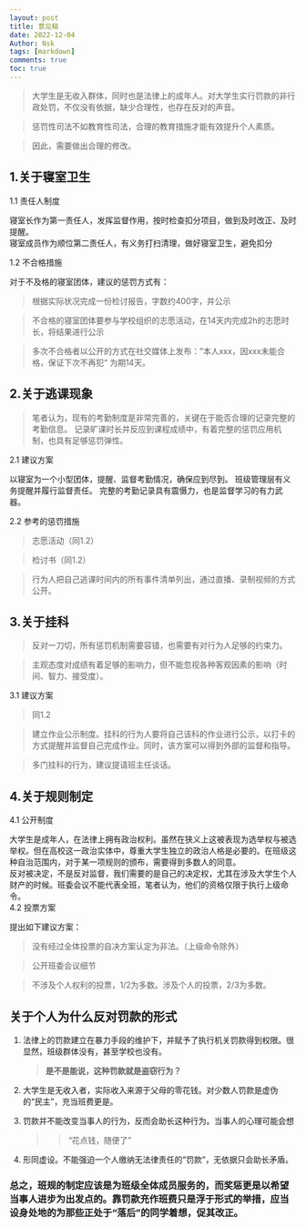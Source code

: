 ```yaml
---
layout: post
title: 意见稿
date: 2022-12-04
Author: Nsk 
tags: [markdown]
comments: true
toc: true
---
```

> 大学生是无收入群体，同时也是法律上的成年人。对大学生实行罚款的非行政处罚，不仅没有依据，缺少合理性，也存在反对的声音。

>惩罚性司法不如教育性司法，合理的教育措施才能有效提升个人素质。

>因此，需要做出合理的修改。

## 1.关于寝室卫生

1.1  责任人制度

寝室长作为第一责任人，发挥监督作用，按时检查扣分项目，做到及时改正、及时提醒。<br>
寝室成员作为顺位第二责任人，有义务打扫清理，做好寝室卫生，避免扣分<br>

1.2 不合格措施

对于不及格的寝室团体，建议的惩罚方式有：<br>

>根据实际状况完成一份检讨报告，字数约400字，并公示<br>

>不合格的寝室团体要参与学校组织的志愿活动，在14天内完成2h的志愿时长，将结果进行公示<br>

>多次不合格者以公开的方式在社交媒体上发布：”本人xxx，因xxx未能合格，保证下次不再犯“ 为期14天。

## 2.关于逃课现象
>笔者认为，现有的考勤制度是非常完善的，关键在于能否合理的记录完整的考勤信息。
>记录旷课时长并反应到课程成绩中，有着完整的惩罚应用机制，也具有足够惩罚弹性。

2.1 建议方案

以寝室为一个小型团体，提醒、监督考勤情况，确保应到尽到。
班级管理层有义务提醒并履行监督责任。
完整的考勤记录具有震慑力，也是监督学习的有力武器。

2.2 参考的惩罚措施

 >志愿活动（同1.2）
 
 >检讨书（同1.2）
 
 >行为人把自己逃课时间内的所有事件清单列出，通过直播、录制视频的方式公开。

## 3.关于挂科
>反对一刀切，所有惩罚机制需要容错，也需要有对行为人足够的约束力。

>主观态度对成绩有着足够的影响力，但不能忽视各种客观因素的影响（时间、智力、接受度）。

3.1 建议方案

>同1.2

>建立作业公示制度。挂科的行为人要将自己该科的作业进行公示，以打卡的方式提醒并监督自己完成作业。同时，该方案可以得到外部的监督和指导。

>多门挂科的行为，建议提请班主任谈话。 

## 4.关于规则制定

4.1 公开制度

大学生是成年人，在法律上拥有政治权利。虽然在狭义上这被表现为选举权与被选举权。但在高校这一政治实体中，尊重大学生独立的政治人格是必要的。在班级这种自治范围内，对于某一项规则的颁布，需要得到多数人的同意。<br>
反对被决定，不是反对监督，我们需要的是自己的决定权，尤其在涉及大学生个人财产的时候。班委会议不能代表全班，笔者认为，他们的资格仅限于执行上级命令。<br>
4.2  投票方案

提出如下建议方案：
>没有经过全体投票的自决方案认定为非法。（上级命令除外）

>公开班委会议细节

>不涉及个人权利的投票，1/2为多数。涉及个人的投票，2/3为多数。

## 关于个人为什么反对罚款的形式

1. 法律上的罚款建立在暴力手段的维护下，并赋予了执行机关罚款得到权限。很显然，班级群体没有，甚至学校也没有。
    > **是不是能说，这种罚款就是盗窃行为？**

2. 大学生是无收入者，实际收入来源于父母的零花钱。对少数人罚款是虚伪的“民主”，充当班费更是。
3. 罚款并不能改变当事人的行为，反而会助长这种行为。当事人的心理可能会想
    >>“花点钱，随便了”

4. 形同虚设。不能强迫一个人缴纳无法律责任的“罚款”，无依据只会助长矛盾。


### 总之，班规的制定应该是为班级全体成员服务的，而奖惩更是以希望当事人进步为出发点的。靠罚款充作班费只是浮于形式的举措，应当设身处地的为那些正处于“落后”的同学着想，促其改正。
